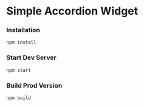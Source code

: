 # Simple Accordion Widget


### Installation

```
npm install
```

### Start Dev Server

```
npm start
```

### Build Prod Version

```
npm build
